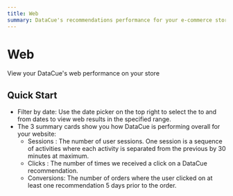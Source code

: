 ```yaml
---
title: Web
summary: DataCue's recommendations performance for your e-commerce store.
---
```


# Web
View your DataCue's web performance on your store

## Quick Start
- Filter by date: Use the date picker on the top right to select the to and from dates to view web results in the specified range.
- The 3 summary cards show you how DataCue is performing overall for your website:
    - Sessions : The number of user sessions. One session is a sequence of activities where each activity is separated from the previous by 30 minutes at maximum.
    - Clicks : The number of times we received a click on a DataCue recommendation.
    - Conversions: The number of orders where the user clicked on at least one recommendation 5 days prior to the order.
